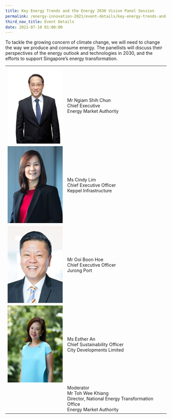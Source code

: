```yaml
---
title: Key Energy Trends and the Energy 2030 Vision Panel Session
permalink: /energy-innovation-2021/event-details/key-energy-trends-and-the-energy-2030-vision-panel-session/
third_nav_title: Event Details
date: 2021-07-10 01:00:00
---
```

To tackle the growing concern of climate change, we will need to change the way we produce and consume energy. The panellists will discuss their perspectives of the energy outlook and technologies in 2030, and the efforts to support Singapore’s energy transformation.

<div class="speakers-tbl-container">
  <table>
    <tr>
	  <td><img src="/images/speakers/ngiam-shih-chun.jpg" alt="Ngiam Shih Chun" width="180" height="240" /></td>
	  <td>
	    Mr Ngiam Shih Chun<br>
		Chief Executive<br>
		Energy Market Authority
	  </td>
	</tr>
	<tr>
	  <td><img src="/images/speakers/cindy-lim.jpg" alt="Cindy Lim" width="180" height="240" /></td>
	  <td>
	    Ms Cindy Lim<br>
		Chief Executive Officer<br>
		Keppel Infrastructure
	  </td>
	</tr>
	<tr>
	  <td><img src="/images/speakers/ooi-boon-hoe.jpg" alt="Ooi Boon Hoe" width="180" height="240" /></td>
	  <td>
	    Mr Ooi Boon Hoe<br>
		Chief Executive Officer<br>
		Jurong Port
	  </td>
	</tr>
	<tr>
	  <td><img src="/images/speakers/esther-an.jpg" alt="Esther An" width="180" height="240" /></td>
	  <td>
	    Ms Esther An<br>
		Chief Sustainability Officer<br>
		City Developments Limited
	  </td>
	</tr>
	<tr>
	  <td></td>
	  <td>
	    Moderator<br>
		Mr Toh Wee Khiang<br>
		Director, National Energy Transformation Office<br>
		Energy Market Authority
	  </td>
	</tr>
  </table>
</div>